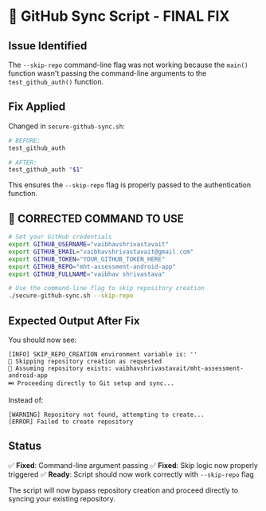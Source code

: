 # 🚀 GitHub Sync Script - FINAL FIX

## Issue Identified
The `--skip-repo` command-line flag was not working because the `main()` function wasn't passing the command-line arguments to the `test_github_auth()` function.

## Fix Applied
Changed in `secure-github-sync.sh`:
```bash
# BEFORE:
test_github_auth

# AFTER:
test_github_auth "$1"
```

This ensures the `--skip-repo` flag is properly passed to the authentication function.

## 🎯 CORRECTED COMMAND TO USE

```bash
# Set your GitHub credentials
export GITHUB_USERNAME="vaibhavshrivastavait"
export GITHUB_EMAIL="vaibhavshrivastavait@gmail.com"
export GITHUB_TOKEN="YOUR_GITHUB_TOKEN_HERE"
export GITHUB_REPO="mht-assessment-android-app"
export GITHUB_FULLNAME="vaibhav shrivastava"

# Use the command-line flag to skip repository creation
./secure-github-sync.sh --skip-repo
```

## Expected Output After Fix
You should now see:
```
[INFO] SKIP_REPO_CREATION environment variable is: ''
🚀 Skipping repository creation as requested
📁 Assuming repository exists: vaibhavshrivastavait/mht-assessment-android-app
⏭️ Proceeding directly to Git setup and sync...
```

Instead of:
```
[WARNING] Repository not found, attempting to create...
[ERROR] Failed to create repository
```

## Status
✅ **Fixed**: Command-line argument passing
✅ **Fixed**: Skip logic now properly triggered
✅ **Ready**: Script should now work correctly with `--skip-repo` flag

The script will now bypass repository creation and proceed directly to syncing your existing repository.